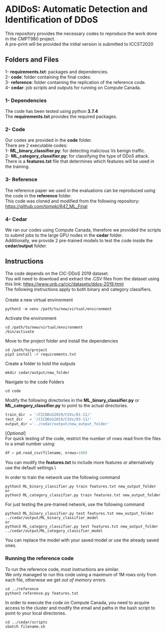 # **ADIDoS: Automatic Detection and Identification of DDoS** #

This repository provides the necessary codes to reproduce the work done in the CMPT980 project.\
A pre-print will be provided the initial version is submitted to ICCST2020

## Folders and Files ##
1- **requirements.txt**: packages and dependencies.\
2- **code**: folder containing the final codes.\
3- **reference**: folder containing the replication of the reference code.\
4- **cedar**: job scripts and outputs for running on Compute Canada.

### 1- Dependencies ###

The code has been tested using python **3.7.4**\
The **requirements.txt** provides the required packages.

### 2- Code ###
Our codes are provided in the **code** folder.\
There are 2 executable codes:\
1- **ML_binary_classifier.py**: for detecting malicious Vs benign traffic.\
2- **ML_category_classifier.py**: for classifying the type of DDoS attack.\
There is a **features.txt** file that determines which features will be used in the training.
### 3- Reference ###
The reference paper we used in the evaluations can be reproduced using the code in the **reference** folder.\
This code was cloned and modified from the following repository:\
https://github.com/tompkj/647_ML_Final 

### 4- Cedar ###
We ran our codes using Compute Canada, therefore we provided the scripts to submit jobs to the large GPU nodes in the **cedar** folder.\
Additionally, we provide 2 pre-trained models to test the code inside the **cedar/output** folder.

## Instructions ##
The code depends on the CIC-DDoS 2019 dataset.\
You will need to download and extract the .CSV files from the dataset using this link: https://www.unb.ca/cic/datasets/ddos-2019.html \
The following instructions apply to both binary and category classifiers.\
\
Create a new virtual environment
``` 
python3 -m venv /path/to/new/virtual/environment
```
Activate the environment
```
cd /path/to/new/virtual/environment
/bin/activate
```
Move to the project folder and install the dependencies
```
cd /path/to/project
pip3 install -r requirements.txt
```
Create a folder to hold the outputs
```
mkdir cedar/output/new_folder
```
Navigate to the code Folders
```
cd code
```
Modify the following directories in the **ML_binary_classifier.py** or **ML_category_classifier.py** to point to the actual directories.
```Python
train_dir  = '/CICDDoS2019/CSVs/01-12/'
test_dir   = '/CICDDoS2019/CSVs/03-11/'
output_dir ='../cedar/output/new_output_folder'
```
[*Optional*]\
For quick testing of the code, restrict the number of rows read from the files to a small number using:
```Python
df = pd.read_csv(filename, nrows=100)
```
You can modify the **features.txt** to include more features or alternatively use the default settings.\

In order to train the network use the following command
```
python3 ML_binary_classifier.py train features.txt new_output_folder
or
python3 ML_category_classifier.py train features.txt new_output_folder

```

For just testing the pre-trained network, use the following command
```
python3 ML_binary_classifier.py test features.txt new_output_folder ../cedar/output/ML_binary_classifier_model
or
python3 ML_category_classifier.py test features.txt new_output_folder ../cedar/output/ML_category_classifier_model
```
You can replace the model with your saved model or use the already saved ones.

### Running the reference code ###
To run the reference code, most instructions are similar.\
We only managed to run this code using a maximum of 1M rows only from each file, otherwise we get *out of memory errors*.
```
cd ../reference
python3 reference.py features.txt
```

In order to execute the code on Compute Canada, you need to acquire access to the cluster and modify the email and paths in the bash script to point to your local directories.
```
cd ../cedar/scripts
sbatch filename.sh
```
